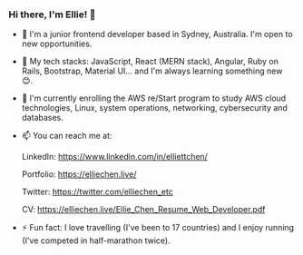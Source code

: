 ### Hi there, I'm Ellie! 👋

- 🔭 I'm a junior frontend developer based in Sydney, Australia. I'm open to new opportunities.

- 🔧 My tech stacks: JavaScript, React (MERN stack), Angular, Ruby on Rails, Bootstrap, Material UI... and I'm always learning something new 😊.

- 🌱 I'm currently enrolling the AWS re/Start program to study AWS cloud technologies, Linux, system operations, networking, cybersecurity and databases.

- 📫 You can reach me at:

  LinkedIn: https://www.linkedin.com/in/elliettchen/

  Portfolio: https://elliechen.live/

  Twitter: https://twitter.com/elliechen_etc

  CV: https://elliechen.live/Ellie_Chen_Resume_Web_Developer.pdf

- ⚡ Fun fact: I love travelling (I've been to 17 countries) and I enjoy running (I've competed in half-marathon twice).

<!--
**EllieChen-Git/EllieChen-Git** is a ✨ _special_ ✨ repository because its `README.md` (this file) appears on your GitHub profile.

- 👯 I’m looking to collaborate on ...
- 🤔 I’m looking for help with ...
- 💬 Ask me about ...
- 😄 Pronouns: ...

-->
